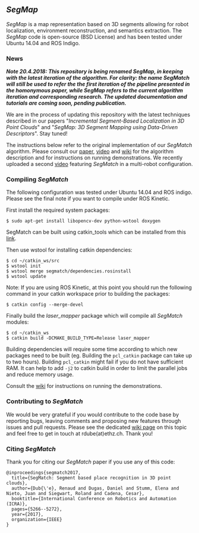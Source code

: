 ## *SegMap*

*SegMap* is a map representation based on 3D segments allowing for robot localization, environment reconstruction, and semantics extraction. The *SegMap* code is open-source (BSD License) and has been tested under Ubuntu 14.04 and ROS Indigo. 



### News

__*Note 20.4.2018: This repository is being renamed SegMap, in keeping with the latest iteration of the algorithm. For clarity: the name SegMatch will still be used to refer the the first iteration of the pipeline presented in the homonymous paper, while SegMap refers to the current algorithm iteration and corresponding research. The updated documentation and tutorials are coming soon, pending publication.*__

We are in the process of updating this repository with the latest techniques described in our papers "*Incremental Segment-Based Localization in 3D Point Clouds*" and "*SegMap: 3D Segment Mapping using Data-Driven Descriptors*". Stay tuned!

The instructions below refer to the original implementation of our *SegMatch* algorithm. Please consult our [paper](https://arxiv.org/pdf/1609.07720v1.pdf), [video](https://www.youtube.com/watch?v=iddCgYbgpjE) and [wiki](https://github.com/ethz-asl/segmatch/wiki) for the algorithm description and for instructions on running demonstrations. We recently uploaded a second [video](https://www.youtube.com/watch?v=JJhEkIA1xSE) featuring *SegMatch* in a multi-robot configuration. 

### Compiling *SegMatch*
The following configuration was tested under Ubuntu 14.04 and ROS indigo. Please see the final note if you want to compile under ROS Kinetic.

First install the required system packages:
```
$ sudo apt-get install libopencv-dev python-wstool doxygen
```

SegMatch can be built using catkin_tools which can be installed from this [link](http://catkin-tools.readthedocs.io/en/latest/installing.html).

Then use wstool for installing catkin dependencies:
```
$ cd ~/catkin_ws/src
$ wstool init
$ wstool merge segmatch/dependencies.rosinstall
$ wstool update
```

Note: If you are using ROS Kinetic, at this point you should run the following command in your catkin workspace prior to building the packages:
```
$ catkin config --merge-devel
```

Finally build the *laser_mapper* package which will compile all *SegMatch* modules:
```
$ cd ~/catkin_ws
$ catkin build -DCMAKE_BUILD_TYPE=Release laser_mapper
```
Building dependencies will require some time according to which new packages need to be built (eg. Building the `pcl_catkin` package can take up to two hours). Building `pcl_catkin` might fail if you do not have sufficient RAM. It can help to add `-j2` to catkin build in order to limit the parallel jobs and reduce memory usage.

Consult the [wiki](https://github.com/ethz-asl/segmatch/wiki) for instructions on running the demonstrations.

### Contributing to *SegMatch*

We would be very grateful if you would contribute to the code base by reporting bugs, leaving comments and proposing new features through issues and pull requests. Please see the dedicated [wiki page](https://github.com/ethz-asl/segmatch/wiki/Contributing-to-SegMatch) on this topic and feel free to get in touch at rdube(at)ethz.ch. Thank you!

### Citing *SegMatch*

Thank you for citing our *SegMatch* paper if you use any of this code: 
```
@inproceedings{segmatch2017,
  title={SegMatch: Segment based place recognition in 3D point clouds},
  author={Dub{\'e}, Renaud and Dugas, Daniel and Stumm, Elena and Nieto, Juan and Siegwart, Roland and Cadena, Cesar},
  booktitle={International Conference on Robotics and Automation (ICRA)},
  pages={5266--5272},
  year={2017},
  organization={IEEE}
}

```

